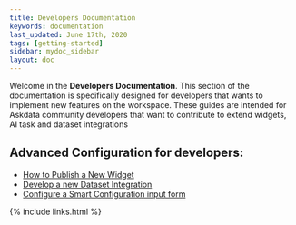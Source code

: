 ```yaml
---
title: Developers Documentation
keywords: documentation
last_updated: June 17th, 2020
tags: [getting-started]
sidebar: mydoc_sidebar
layout: doc
---
```


Welcome in the **Developers Documentation**. This section of the documentation is specifically designed for developers 
that wants to implement new features on the workspace. These guides are intended for Askdata community developers that want to contribute to extend widgets, AI task and dataset integrations

## Advanced Configuration for developers:

- [How to Publish a New Widget](/docs/how-to-publish-a-new-widget)
- [Develop a new Dataset Integration](/docs/create_a_dataset_integration)
- [Configure a Smart Configuration input form](/docs/smart_configuration_schema)

{% include links.html %}
